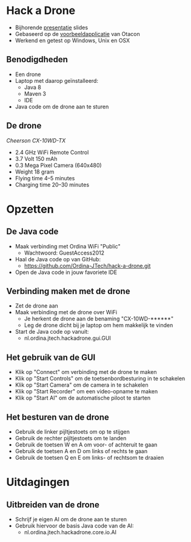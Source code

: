# Hack a Drone

- Bijhorende [presentatie] slides
- Gebaseerd op de [voorbeeldapplicatie] van Otacon
- Werkend en getest op Windows, Unix en OSX


## Benodigdheden

- Een drone
- Laptop met daarop geïnstalleerd:
  - Java 8
  - Maven 3
  - IDE
- Java code om de drone aan te sturen


## De drone

*Cheerson CX-10WD-TX*

- 2.4 GHz WiFi Remote Control
- 3.7 Volt 150 mAh
- 0.3 Mega Pixel Camera (640x480)
- Weight 18 gram
- Flying time 4–5 minutes
- Charging time 20–30 minutes


# Opzetten

## De Java code

- Maak verbinding met Ordina WiFi "Public"
  - Wachtwoord: GuestAccess2012
- Haal de Java code op van GitHub:
  - https://github.com/Ordina-JTech/hack-a-drone.git
- Open de Java code in jouw favoriete IDE


## Verbinding maken met de drone

- Zet de drone aan
- Maak verbinding met de drone over WiFi
  - Je herkent de drone aan de benaming "CX-10WD-******"
  - Leg de drone dicht bij je laptop om hem makkelijk te vinden
- Start de Java code op vanuit:
  - nl.ordina.jtech.hackadrone.gui.GUI


## Het gebruik van de GUI
  
- Klik op "Connect" om verbinding met de drone te maken
- Klik op "Start Controls" om de toetsenbordbesturing in te schakelen
- Klik op "Start Camera" om de camera in te schakelen
- Klik op "Start Recorder" om een video-opname te maken
- Klik op "Start AI" om de automatische piloot te starten


## Het besturen van de drone

- Gebruik de linker pijltjestoets om op te stijgen
- Gebruik de rechter pijltjestoets om te landen
- Gebruik de toetsen W en A om voor- of achteruit te gaan
- Gebruik de toetsen A en D om links of rechts te gaan
- Gebruik de toetsen Q en E om links- of rechtsom te draaien


# Uitdagingen

## Uitbreiden van de drone

- Schrijf je eigen AI om de drone aan te sturen
- Gebruik hiervoor de basis Java code van de AI:
  - nl.ordina.jtech.hackadrone.core.io.AI


[presentatie]: https://ordina-jtech.github.io/hack-a-drone
[voorbeeldapplicatie]: https://github.com/Otacon/wifi_china_drone_controller
